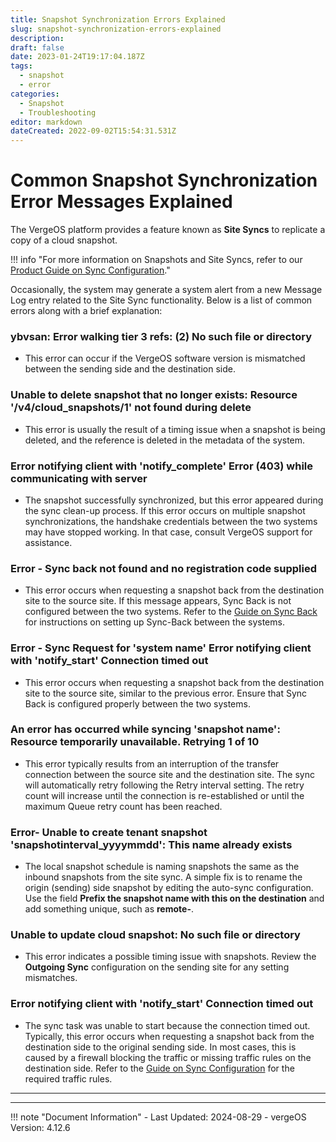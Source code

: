 ```yaml
---
title: Snapshot Synchronization Errors Explained
slug: snapshot-synchronization-errors-explained
description: 
draft: false
date: 2023-01-24T19:17:04.187Z
tags:
  - snapshot
  - error
categories:
  - Snapshot
  - Troubleshooting
editor: markdown
dateCreated: 2022-09-02T15:54:31.531Z
---
```


# Common Snapshot Synchronization Error Messages Explained

The VergeOS platform provides a feature known as **Site Syncs** to replicate a copy of a cloud snapshot.

!!! info "For more information on Snapshots and Site Syncs, refer to our [Product Guide on Sync Configuration](/product-guide/sync-configuration/)."

Occasionally, the system may generate a system alert from a new Message Log entry related to the Site Sync functionality. Below is a list of common errors along with a brief explanation:

### ybvsan: Error walking tier 3 refs: (2) No such file or directory
- This error can occur if the VergeOS software version is mismatched between the sending side and the destination side.

### Unable to delete snapshot that no longer exists: Resource '/v4/cloud_snapshots/1' not found during delete
- This error is usually the result of a timing issue when a snapshot is being deleted, and the reference is deleted in the metadata of the system.

### Error notifying client with 'notify_complete' Error (403) while communicating with server
- The snapshot successfully synchronized, but this error appeared during the sync clean-up process. If this error occurs on multiple snapshot synchronizations, the handshake credentials between the two systems may have stopped working. In that case, consult VergeOS support for assistance.

### Error - Sync back not found and no registration code supplied
- This error occurs when requesting a snapshot back from the destination site to the source site. If this message appears, Sync Back is not configured between the two systems. Refer to the [Guide on Sync Back](/product-guide/syncingback/) for instructions on setting up Sync-Back between the systems.

### Error - Sync Request for 'system name' Error notifying client with 'notify_start' Connection timed out
- This error occurs when requesting a snapshot back from the destination site to the source site, similar to the previous error. Ensure that Sync Back is configured properly between the two systems.

### An error has occurred while syncing 'snapshot name': Resource temporarily unavailable. Retrying 1 of 10
- This error typically results from an interruption of the transfer connection between the source site and the destination site. The sync will automatically retry following the Retry interval setting. The retry count will increase until the connection is re-established or until the maximum Queue retry count has been reached.

### Error- Unable to create tenant snapshot 'snapshotinterval_yyyymmdd': This name already exists
- The local snapshot schedule is naming snapshots the same as the inbound snapshots from the site sync. A simple fix is to rename the origin (sending) side snapshot by editing the auto-sync configuration. Use the field **Prefix the snapshot name with this on the destination** and add something unique, such as **remote-**.

### Unable to update cloud snapshot: No such file or directory
- This error indicates a possible timing issue with snapshots. Review the **Outgoing Sync** configuration on the sending site for any setting mismatches.

### Error notifying client with 'notify_start' Connection timed out
- The sync task was unable to start because the connection timed out. Typically, this error occurs when requesting a snapshot back from the destination side to the original sending side. In most cases, this is caused by a firewall blocking the traffic or missing traffic rules on the destination side. Refer to the [Guide on Sync Configuration](/product-guide/sync-configuration/) for the required traffic rules.

---
---

!!! note "Document Information"
    - Last Updated: 2024-08-29
    - vergeOS Version: 4.12.6
